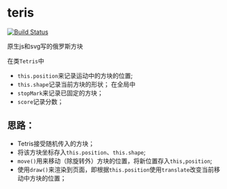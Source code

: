 # teris

[![Build Status](https://travis-ci.org/wendell0316/teris.svg?branch=master)](https://travis-ci.org/wendell0316/teris)

原生js和svg写的俄罗斯方块

在类`Tetris`中
* `this.position`来记录运动中的方块的位置;
* `this.shape`记录当前方块的形状；
在全局中
* `stopMark`来记录已固定的方块；
* `score`记录分数；
## 思路：
* Tetris接受随机传入的方块；
* 将该方块坐标存入`this.position`、`this.shape`;
* `move()`用来移动（除旋转外）方块的位置，将新位置存入`this,position`;
* 使用`draw()`来渲染到页面，即根据`this.position`使用`translate`改变当前移动中方块的位置；

